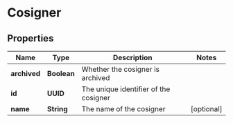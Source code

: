 

# Cosigner


## Properties

| Name | Type | Description | Notes |
|------------ | ------------- | ------------- | -------------|
|**archived** | **Boolean** | Whether the cosigner is archived |  |
|**id** | **UUID** | The unique identifier of the cosigner |  |
|**name** | **String** | The name of the cosigner |  [optional] |



